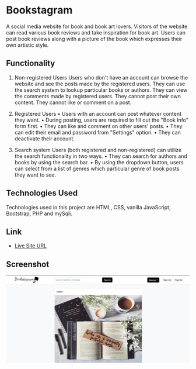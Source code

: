 # Bookstagram
A social media website for book and book art lovers. 
Visitors of the website can read various book reviews and take inspiration for book art.
Users can post book reviews along with a picture of the book which expresses their own artistic style.

## Functionality

1. Non-registered Users
    Users who don't have an account can browse the website and see the posts made by the registered users.
    They can use the search system to lookup particular books or authors.
    They can view the comments made by registered users.
    They cannot post their own content.
    They cannot like or comment on a post.

2. Registered Users
•	Users with an account can post whatever content they want.
•	During posting, users are required to fill out the "Book Info" form first.
•	They can like and comment on other users' posts.
•	They can edit their email and password from "Settings" option.
•	They can deactivate their account.

3. Search system
Users (both registered and non-registered) can utilize the search functionality in two ways. 
•	They can search for authors and books by using the search bar. 
•	By using the dropdown button, users can select from a list of genres which particular genre of book posts they want to see.

## Technologies Used

Technologies used in this project are HTML, CSS, vanilla JavaScript, Bootstrap, PHP and mySqli.

## Link

- [Live Site URL](http://bookstagram.epizy.com)

## Screenshot

![](./img/screenshot.PNG)

